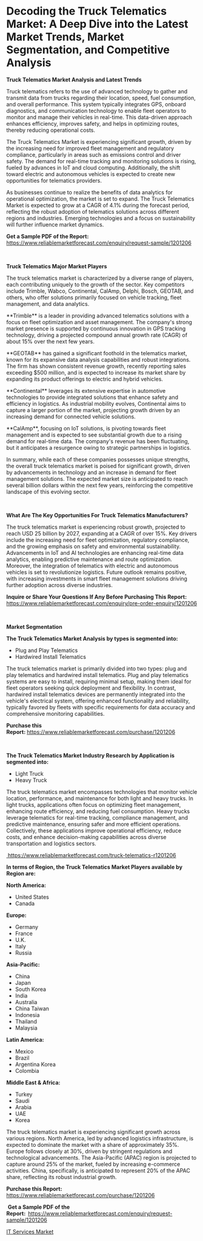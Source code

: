 <p><h1>Decoding the Truck Telematics Market: A Deep Dive into the Latest Market Trends, Market Segmentation, and Competitive Analysis</h1></p><p><strong>Truck Telematics Market Analysis and Latest Trends</strong></p>
<p><p>Truck telematics refers to the use of advanced technology to gather and transmit data from trucks regarding their location, speed, fuel consumption, and overall performance. This system typically integrates GPS, onboard diagnostics, and communication technology to enable fleet operators to monitor and manage their vehicles in real-time. This data-driven approach enhances efficiency, improves safety, and helps in optimizing routes, thereby reducing operational costs.</p><p>The Truck Telematics Market is experiencing significant growth, driven by the increasing need for improved fleet management and regulatory compliance, particularly in areas such as emissions control and driver safety. The demand for real-time tracking and monitoring solutions is rising, fueled by advances in IoT and cloud computing. Additionally, the shift toward electric and autonomous vehicles is expected to create new opportunities for telematics providers.</p><p>As businesses continue to realize the benefits of data analytics for operational optimization, the market is set to expand. The Truck Telematics Market is expected to grow at a CAGR of 4.1% during the forecast period, reflecting the robust adoption of telematics solutions across different regions and industries. Emerging technologies and a focus on sustainability will further influence market dynamics.</p></p>
<p><strong>Get a Sample PDF of the Report:&nbsp;</strong> <a href="https://www.reliablemarketforecast.com/enquiry/request-sample/1201206?utm_campaign=1834&utm_medium=2&utm_source=Github&utm_content=ia&utm_term=15022025&utm_id=truck-telematics">https://www.reliablemarketforecast.com/enquiry/request-sample/1201206</a></p>
<p>&nbsp;</p>
<p><strong>Truck Telematics Major Market Players</strong></p>
<p><p>The truck telematics market is characterized by a diverse range of players, each contributing uniquely to the growth of the sector. Key competitors include Trimble, Wabco, Continental, CalAmp, Delphi, Bosch, GEOTAB, and others, who offer solutions primarily focused on vehicle tracking, fleet management, and data analytics.</p><p>**Trimble** is a leader in providing advanced telematics solutions with a focus on fleet optimization and asset management. The company's strong market presence is supported by continuous innovation in GPS tracking technology, driving a projected compound annual growth rate (CAGR) of about 15% over the next few years.</p><p>**GEOTAB** has gained a significant foothold in the telematics market, known for its expansive data analysis capabilities and robust integrations. The firm has shown consistent revenue growth, recently reporting sales exceeding $500 million, and is expected to increase its market share by expanding its product offerings to electric and hybrid vehicles.</p><p>**Continental** leverages its extensive expertise in automotive technologies to provide integrated solutions that enhance safety and efficiency in logistics. As industrial mobility evolves, Continental aims to capture a larger portion of the market, projecting growth driven by an increasing demand for connected vehicle solutions.</p><p>**CalAmp**, focusing on IoT solutions, is pivoting towards fleet management and is expected to see substantial growth due to a rising demand for real-time data. The company's revenue has been fluctuating, but it anticipates a resurgence owing to strategic partnerships in logistics.</p><p>In summary, while each of these companies possesses unique strengths, the overall truck telematics market is poised for significant growth, driven by advancements in technology and an increase in demand for fleet management solutions. The expected market size is anticipated to reach several billion dollars within the next few years, reinforcing the competitive landscape of this evolving sector.</p></p>
<p>&nbsp;</p>
<p><strong>What Are The Key Opportunities For Truck Telematics Manufacturers?</strong></p>
<p><p>The truck telematics market is experiencing robust growth, projected to reach USD 25 billion by 2027, expanding at a CAGR of over 15%. Key drivers include the increasing need for fleet optimization, regulatory compliance, and the growing emphasis on safety and environmental sustainability. Advancements in IoT and AI technologies are enhancing real-time data analytics, enabling predictive maintenance and route optimization. Moreover, the integration of telematics with electric and autonomous vehicles is set to revolutionize logistics. Future outlook remains positive, with increasing investments in smart fleet management solutions driving further adoption across diverse industries.</p></p>
<p><strong>Inquire or Share Your Questions If Any Before Purchasing This Report:</strong> <a href="https://www.reliablemarketforecast.com/enquiry/pre-order-enquiry/1201206?utm_campaign=1834&utm_medium=2&utm_source=Github&utm_content=ia&utm_term=15022025&utm_id=truck-telematics">https://www.reliablemarketforecast.com/enquiry/pre-order-enquiry/1201206</a></p>
<p>&nbsp;</p>
<p><strong>Market Segmentation</strong></p>
<p><strong>The Truck Telematics Market Analysis by types is segmented into:</strong></p>
<p><ul><li>Plug and Play Telematics</li><li>Hardwired Install Telematics</li></ul></p>
<p><p>The truck telematics market is primarily divided into two types: plug and play telematics and hardwired install telematics. Plug and play telematics systems are easy to install, requiring minimal setup, making them ideal for fleet operators seeking quick deployment and flexibility. In contrast, hardwired install telematics devices are permanently integrated into the vehicle's electrical system, offering enhanced functionality and reliability, typically favored by fleets with specific requirements for data accuracy and comprehensive monitoring capabilities.</p></p>
<p><strong>Purchase this Report:&nbsp;</strong><a href="https://www.reliablemarketforecast.com/purchase/1201206?utm_campaign=1834&utm_medium=2&utm_source=Github&utm_content=ia&utm_term=15022025&utm_id=truck-telematics">https://www.reliablemarketforecast.com/purchase/1201206</a></p>
<p>&nbsp;</p>
<p><strong>The Truck Telematics Market Industry Research by Application is segmented into:</strong></p>
<p><ul><li>Light Truck</li><li>Heavy Truck</li></ul></p>
<p><p>The truck telematics market encompasses technologies that monitor vehicle location, performance, and maintenance for both light and heavy trucks. In light trucks, applications often focus on optimizing fleet management, enhancing route efficiency, and reducing fuel consumption. Heavy trucks leverage telematics for real-time tracking, compliance management, and predictive maintenance, ensuring safer and more efficient operations. Collectively, these applications improve operational efficiency, reduce costs, and enhance decision-making capabilities across diverse transportation and logistics sectors.</p></p>
<p><a href="https://www.reliablemarketforecast.com/truck-telematics-r1201206?utm_campaign=1834&utm_medium=2&utm_source=Github&utm_content=ia&utm_term=15022025&utm_id=truck-telematics">&nbsp;https://www.reliablemarketforecast.com/truck-telematics-r1201206</a></p>
<p><strong>In terms of Region, the Truck Telematics Market Players available by Region are:</strong></p>
<p>
    <p> <strong> North America: </strong>
        <ul>
            <li>United States</li>
            <li>Canada</li>
        </ul>
        </p> 
    <p> <strong> Europe: </strong>
        <ul>
            <li>Germany</li>
            <li>France</li>
            <li>U.K.</li>
            <li>Italy</li>
            <li>Russia</li>
        </ul>
        </p> 
    <p> <strong> Asia-Pacific: </strong>
        <ul>
            <li>China</li>
            <li>Japan</li>
            <li>South Korea</li>
            <li>India</li>
            <li>Australia</li>
            <li>China Taiwan</li>
            <li>Indonesia</li>
            <li>Thailand</li>
            <li>Malaysia</li>
        </ul>
        </p> 
    <p> <strong> Latin America: </strong>
        <ul>
            <li>Mexico</li>
            <li>Brazil</li>
            <li>Argentina Korea</li>
            <li>Colombia</li>
        </ul>
        </p> 
    <p> <strong> Middle East & Africa: </strong>
        <ul>
            <li>Turkey</li>
            <li>Saudi</li>
            <li>Arabia</li>
            <li>UAE</li>
            <li>Korea</li>
        </ul>
    </p>
    </p>
<p><p>The truck telematics market is experiencing significant growth across various regions. North America, led by advanced logistics infrastructure, is expected to dominate the market with a share of approximately 35%. Europe follows closely at 30%, driven by stringent regulations and technological advancements. The Asia-Pacific (APAC) region is projected to capture around 25% of the market, fueled by increasing e-commerce activities. China, specifically, is anticipated to represent 20% of the APAC share, reflecting its robust industrial growth.</p></p>
<p><strong>Purchase this Report: </strong><a href="https://www.reliablemarketforecast.com/purchase/1201206?utm_campaign=1834&utm_medium=2&utm_source=Github&utm_content=ia&utm_term=15022025&utm_id=truck-telematics">https://www.reliablemarketforecast.com/purchase/1201206</a></p>
<p>&nbsp;<strong>Get a Sample PDF of the Report:&nbsp;&nbsp;</strong><a href="https://www.reliablemarketforecast.com/enquiry/request-sample/1201206?utm_campaign=1834&utm_medium=2&utm_source=Github&utm_content=ia&utm_term=15022025&utm_id=truck-telematics">https://www.reliablemarketforecast.com/enquiry/request-sample/1201206</a></p>
<p><strong></strong></p>
<p><p><a href="https://github.com/ashepherd82/Market-Research-Report-List-7/blob/main/it-services-market.md?utm_campaign=1834&utm_medium=2&utm_source=Github&utm_content=ia&utm_term=15022025&utm_id=truck-telematics">IT Services Market</a></p></p>
